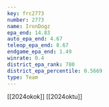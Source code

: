 ```yaml
---
key: frc2773
number: 2773
name: IronDogz
epa_end: 14.83
auto_epa_end: 4.67
teleop_epa_end: 8.67
endgame_epa_end: 1.49
winrate: 0.4
district_epa_rank: 780
district_epa_percentile: 0.5669
type: Team
---
```

[[2024okok]]
[[2024oktu]]
